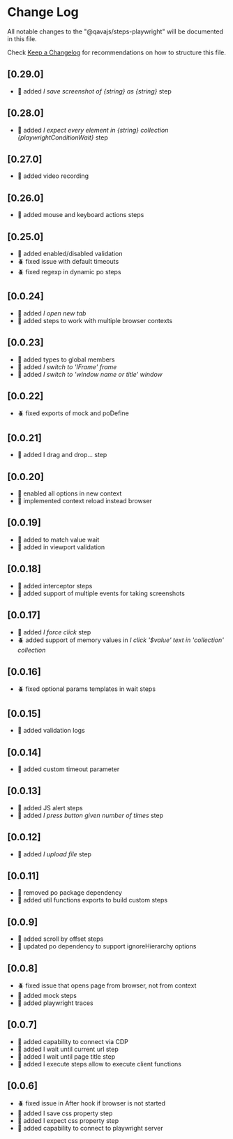 # Change Log

All notable changes to the "@qavajs/steps-playwright" will be documented in this file.

Check [Keep a Changelog](http://keepachangelog.com/) for recommendations on how to structure this file.

## [0.29.0]
- :rocket: added _I save screenshot of {string} as {string}_ step

## [0.28.0]
- :rocket: added _I expect every element in {string} collection {playwrightConditionWait}_ step

## [0.27.0]
- :rocket: added video recording
 
## [0.26.0]
- :rocket: added mouse and keyboard actions steps

## [0.25.0]
- :rocket: added enabled/disabled validation
- :beetle: fixed issue with default timeouts
- :beetle: fixed regexp in dynamic po steps
  
## [0.0.24]
- :rocket: added _I open new tab_
- :rocket: added steps to work with multiple browser contexts

## [0.0.23]
- :rocket: added types to global members
- :rocket: added _I switch to 'IFrame' frame_
- :rocket: added _I switch to 'window name or title' window_

## [0.0.22]
- :beetle: fixed exports of mock and poDefine

## [0.0.21]
- :rocket: added I drag and drop... step

## [0.0.20]
- :rocket: enabled all options in new context
- :rocket: implemented context reload instead browser

## [0.0.19]
- :rocket: added to match value wait
- :rocket: added in viewport validation

## [0.0.18]
- :rocket: added interceptor steps
- :rocket: added support of multiple events for taking screenshots

## [0.0.17]
- :rocket: added _I force click_ step
- :beetle: added support of memory values in _I click '$value' text in 'collection' collection_

## [0.0.16]
- :beetle: fixed optional params templates in wait steps

## [0.0.15]
- :rocket: added validation logs

## [0.0.14]
- :rocket: added custom timeout parameter

## [0.0.13]
- :rocket: added JS alert steps
- :rocket: added _I press button given number of times_ step

## [0.0.12]
- :rocket: added _I upload file_ step

## [0.0.11]
- :rocket: removed po package dependency
- :rocket: added util functions exports to build custom steps

## [0.0.9]
- :rocket: added scroll by offset steps
- :rocket: updated po dependency to support ignoreHierarchy options
 
## [0.0.8]
- :beetle: fixed issue that opens page from browser, not from context
- :rocket: added mock steps
- :rocket: added playwright traces

## [0.0.7]
- :rocket: added capability to connect via CDP
- :rocket: added I wait until current url step
- :rocket: added I wait until page title step
- :rocket: added I execute steps allow to execute client functions

## [0.0.6]
- :beetle: fixed issue in After hook if browser is not started
- :rocket: added I save css property step
- :rocket: added I expect css property step
- :rocket: added capability to connect to playwright server
